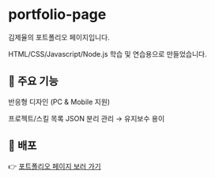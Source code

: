 # portfolio-page
김제율의 포트폴리오 페이지입니다.

HTML/CSS/Javascript/Node.js 학습 및 연습용으로 만들었습니다.

## 📂 주요 기능

반응형 디자인 (PC & Mobile 지원)

프로젝트/스킬 목록 JSON 분리 관리 → 유지보수 용이

## 🚀 배포

👉 [포트폴리오 페이지 보러 가기](https://taraim1.github.io/)